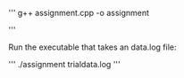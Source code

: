 '''
g++ assignment.cpp -o assignment

'''

Run the executable that takes an data.log file:

'''
 ./assignment trialdata.log
'''